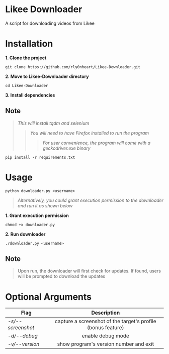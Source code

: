 # Likee Downloader
A script for downloading videos from Likee

# Installation
**1. Clone the project**
```
git clone https://github.com/rly0nheart/Likee-Downloader.git
```

**2. Move to Likee-Downloader directory**
```
cd Likee-Downloader
```

**3. Install dependencies**
## Note
> *This will install tqdm and selenium*
> > *You will need to have Firefox installed to run the program*
> > > *For user convenience, the program will come with a geckodriver.exe binary*
```
pip install -r requirements.txt
```

# Usage
```
python downloader.py <username>
```

> *Alternatively, you could grant execution permission to the downloader and run it as shown below*

**1. Grant execution permission**
```
chmod +x downloader.py
```

**2. Run downloader**
```
./downloader.py <username>
```

## Note
> Upon run, the downloader will first check for updates. If found, users will be prompted to download the updates


# Optional Arguments
| Flag | Description |
|---------|:-----------:|
| *-s/--screenshot* | capture a screenshot of the target's profile (bonus feature) |
| *-d/--debug* | enable debug mode |
| *-v/--version*   | show program's version number and exit |

